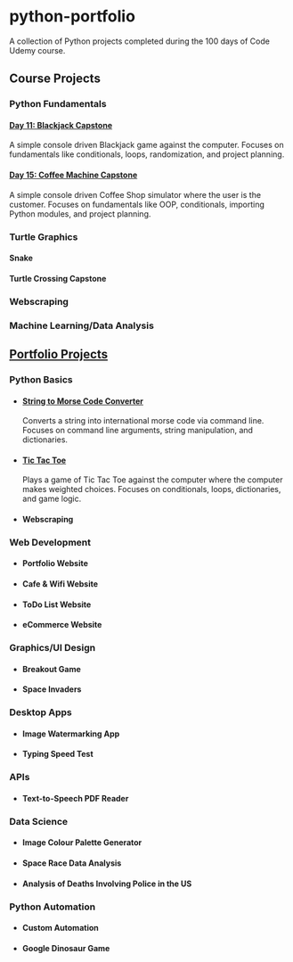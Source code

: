 # python-portfolio
A collection of Python projects completed during the 100 days of Code Udemy course.

## Course Projects
### Python Fundamentals

#### [Day 11: Blackjack Capstone](blackjack/main.py)
A simple console driven Blackjack game against the computer. Focuses on fundamentals like conditionals, loops, randomization, and project planning.

#### [Day 15: Coffee Machine Capstone](coffee)
A simple console driven Coffee Shop simulator where the user is the customer. Focuses on fundamentals like OOP, conditionals, importing Python modules, and project planning.

### Turtle Graphics
#### Snake
#### Turtle Crossing Capstone

### Webscraping

### Machine Learning/Data Analysis

## [Portfolio Projects](professional-portfolio)
### Python Basics
 - #### [String to Morse Code Converter](professional-portfolio/morse-code-converter.py)
   Converts a string into international morse code via command line. Focuses on command line arguments, string manipulation, and dictionaries.
 - #### [Tic Tac Toe](professional-portfolio/tic-tac-toe.py)
   Plays a game of Tic Tac Toe against the computer where the computer makes weighted choices. Focuses on conditionals, loops, dictionaries, and game logic.
 - #### Webscraping
### Web Development
 - #### Portfolio Website
 - #### Cafe & Wifi Website
 - #### ToDo List Website
 - #### eCommerce Website
### Graphics/UI Design
 - #### Breakout Game
 - #### Space Invaders
### Desktop Apps
 - #### Image Watermarking App
 - #### Typing Speed Test
### APIs
 - #### Text-to-Speech PDF Reader
### Data Science
 - #### Image Colour Palette Generator
 - #### Space Race Data Analysis
 - #### Analysis of Deaths Involving Police in the US
### Python Automation
- #### Custom Automation
- #### Google Dinosaur Game
